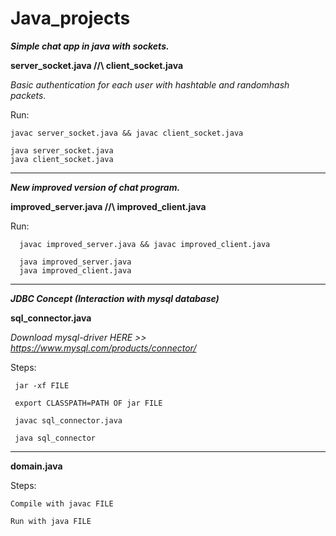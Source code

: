 # Java_projects



***Simple chat app in java with sockets.***

**server_socket.java //\\ client_socket.java**
 
*Basic authentication for each user with hashtable and randomhash packets.*

  
Run:
   
    javac server_socket.java && javac client_socket.java
    
    java server_socket.java
    java client_socket.java


_________________________________________________________________________________________________________________________________________________________________
   
   
   
 ***New improved version of chat program.***
 
 **improved_server.java //\\ improved_client.java**
 
  Run:
  
      javac improved_server.java && javac improved_client.java
      
      java improved_server.java
      java improved_client.java
  
  
  
_________________________________________________________________________________________________________________________________________________________________



***JDBC Concept (Interaction with mysql database)***

**sql_connector.java**

*Download mysql-driver HERE >>  https://www.mysql.com/products/connector/*

Steps:
      
     jar -xf FILE

     export CLASSPATH=PATH OF jar FILE

     javac sql_connector.java

     java sql_connector


__________________________________________________________________________________________________________________________________________________________________


**domain.java**

Steps:

    Compile with javac FILE

    Run with java FILE








